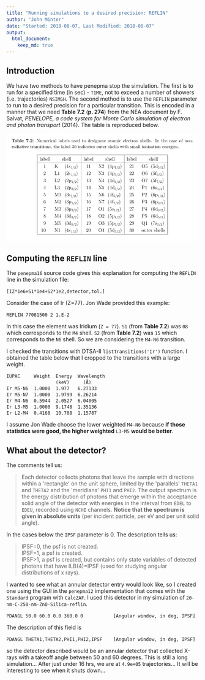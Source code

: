 ```yaml
---
title: "Running simulations to a desired precision: REFLIN"
author: "John Minter"
date: "Started: 2018-08-07, Last Modified: 2018-08-07"
output:
  html_document:
    keep_md: true
---
```




## Introduction

We have two methods to have penepma stop the simulation. The first is to 
run for a specified time (in sec) - `TIME`, not to exceed a number of showers
(i.e. trajectories) `NSIMSH`. The second method is to use the `REFLIN` parameter
to run to a desired precision for a particular transition. This is encoded in
a manner that we need **Table 7.2** (**p. 274**) from the NEA document by F. Salvat,
*PENELOPE, a code system for Monte Carlo simulation of electron and photon transport*
(2014). The table is reproduced below.

![Table 7.2](./img/penepma-2014-shell-nomenclature.png)

## Computing the `REFLIN` line

The `penepma16` source code gives this explanation for computing the `REFLIN`
line in the simulation file:

```
[IZ*1e6+S1*1e4+S2*1e2,detector,tol.]
```

Consider the case of Ir (Z=77). Jon Wade provided this example:

```
REFLIN 77081500 2 1.E-2
```

In this case the element was Iridium (`Z = 77`). `S1` (from **Table 7.2**)
was `08` which corresponds to the `M4` shell. `S2` (from **Table 7.2**) was `15`
which corresponds to the `N6` shell. So we are considering the `M4-N6`
transition.

I checked the transitions with DTSA-II `listTransitions('Ir')` function.
I obtained the table below that I cropped to the transitions with a large weight.

```
IUPAC     Weight  Energy  Wavelength
                  (keV)     (Å)
Ir M5-N6  1.0000  1.977   6.27133
Ir M5-N7  1.0000  1.9799  6.26214
Ir M4-N6  0.5944  2.0527  6.04005
Ir L3-M5  1.0000  9.1748  1.35136
Ir L2-M4  0.4168  10.708  1.15787
```


I assume Jon Wade choose the lower weighted `M4-N6` because
**if those statistics were good, the higher weighted** `L3-M5`
**would be better**.


## What about the detector?

The comments tell us:

> Each detector collects photons that leave the sample with directions
> within a 'rectangle' on the unit sphere, limited by the 'parallels'
> `THETA1` and `THETA2` and the 'meridians' `PHI1` and `PHI2`. 
> The output spectrum is the energy distribution of photons that emerge within
> the acceptance solid angle of the detector with energies in the interval
> from `EDEL` to `EDEU`, recorded using `NCHE` channels. **Notice that the**
> **spectrum is given in absolute units** (per incident particle, per eV
> and per unit solid angle).

In the cases below the `IPSF` parameter is 0. The description tells us:

> IPSF=0, the psf is not created.    
> IPSF=1, a psf is created.    
> IPSF>1, a psf is created, but contains only state variables
> of detected photons that have ILB(4)=IPSF (used for studying angular
> distributions of x rays).



I wanted to see what an annular detector entry would look like, so I created one
using the GUI in the `penepma12` implementation that comes with the `Standard`
program with `CalcZAF`. I used this detector in my simulation of 
`20-nm-C-250-nm-ZnO-Silica-reflin`. 

```
PDANGL 50.0 60.0 0.0 360.0 0           [Angular window, in deg, IPSF]
```

The description of this field is

```
PDANGL THETA1,THETA2,PHI1,PHI2,IPSF    [Angular window, in deg, IPSF]
```

so the detector described would be an annular detector that collected X-rays
with a takeoff angle between 50 and 60 degrees.
This is still a long simulation... After just under 16 hrs, we are at
`4.9e+05` trajectories... It will be interesting to see when it shuts down...




